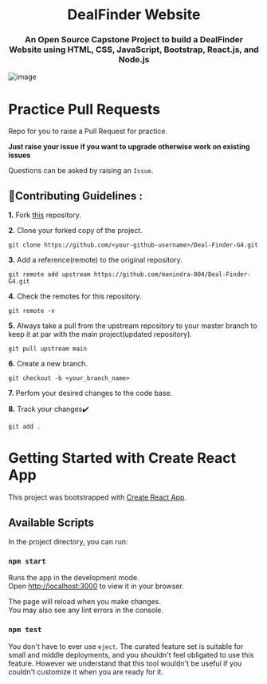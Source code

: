 <h1 align="center">DealFinder Website </h1>
<h3 align="center"> An Open Source Capstone Project to build a DealFinder Website using HTML, CSS, JavaScript, Bootstrap, React.js, and Node.js </h3>

![image](https://github.com/manindra-004/Deal-Finder-G4/assets/74203180/1b0d0eea-c302-483a-b65d-ad87d389009e)

#  Practice Pull Requests

Repo for you to raise a Pull Request for practice.

**Just raise your issue if you want to upgrade otherwise work on existing issues**

Questions can be asked by raising an `Issue`.

## 📌Contributing Guidelines :

**1.** Fork [this](https://github.com/manindra-004/Deal-Finder-G4) repository.

**2.** Clone your forked copy of the project.

```
git clone https://github.com/<your-github-username>/Deal-Finder-G4.git
```

**3.** Add a reference(remote) to the original repository.

```
git remote add upstream https://github.com/manindra-004/Deal-Finder-G4.git
```

**4.** Check the remotes for this repository.

```
git remote -v
```

**5.** Always take a pull from the upstream repository to your master branch to keep it at par with the main project(updated repository).

```
git pull upstream main
```

**6.** Create a new branch.

```
git checkout -b <your_branch_name>
```

**7.** Perfom your desired changes to the code base.


**8.** Track your changes:heavy_check_mark:

```
git add .
```

# Getting Started with Create React App

This project was bootstrapped with [Create React App](https://github.com/facebook/create-react-app).

## Available Scripts

In the project directory, you can run:

### `npm start`

Runs the app in the development mode.\
Open [http://localhost:3000](http://localhost:3000) to view it in your browser.

The page will reload when you make changes.\
You may also see any lint errors in the console.

### `npm test`

You don't have to ever use `eject`. The curated feature set is suitable for small and middle deployments, and you shouldn't feel obligated to use this feature. However we understand that this tool wouldn't be useful if you couldn't customize it when you are ready for it.
